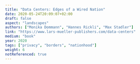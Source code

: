 ```yaml
---
title: "Data Centers: Edges of a Wired Nation"
date: 2020-05-24T20:09:07+02:00
draft: false
aspect: "landscapes"
authors: ["Monika Dommann", "Hannes Rickli", "Max Stadler"]
link: "https://www.lars-mueller-publishers.com/data-centers"
medium: "book"
year: 2020
tags: ["privacy", "borders", "nationhood"]
weight: 6
notReferenced: true
---
```

